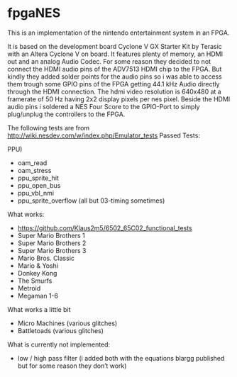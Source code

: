 # fpgaNES

This is an implementation of the nintendo entertainment system in an FPGA.

It is based on the development board Cyclone V GX Starter Kit by Terasic with an
Altera Cyclone V on board. It features plenty of memory, an HDMI out and an analog
Audio Codec. For some reason they decided to not connect the HDMI audio pins of the
ADV7513 HDMI chip to the FPGA. But kindly they added solder points for the audio pins
so i was able to access them trough some GPIO pins of the FPGA getting 44.1 kHz Audio
directly through the HDMI connection. The hdmi video resolution is 640x480 at a
framerate of 50 Hz having 2x2 display pixels per nes pixel. Beside the HDMI audio pins i
soldered a NES Four Score to the GPIO-Port to simply plug/unplug the controllers to the
FPGA.

The following tests are from http://wiki.nesdev.com/w/index.php/Emulator_tests
Passed Tests:

PPU)
- oam_read
- oam_stress
- ppu_sprite_hit
- ppu_open_bus
- ppu_vbl_nmi
- ppu_sprite_overflow (all but 03-timing sometimes)


What works:

- https://github.com/Klaus2m5/6502_65C02_functional_tests
- Super Mario Brothers 1
- Super Mario Brothers 2
- Super Mario Brothers 3
- Mario Bros. Classic
- Mario & Yoshi
- Donkey Kong
- The Smurfs
- Metroid
- Megaman 1-6


What works a little bit

- Micro Machines (various glitches)
- Battletoads (various glitches)


What is currently not implemented:

- low / high pass filter (i added both with the equations blargg published but for some reason they don’t work)
